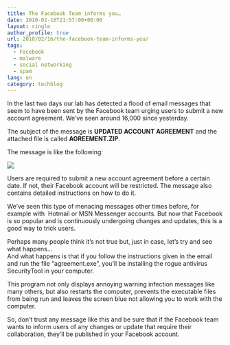 ```yaml
---
title: The Facebook Team informs you…
date: 2010-02-16T21:57:00+00:00
layout: single
author_profile: true
url: 2010/02/16/the-facebook-team-informs-you/
tags:
  - Facebook
  - malware
  - social networking
  - spam
lang: en
category: techblog
---
```

In the last two days our lab has detected a flood of email messages that seem to have been sent by the Facebook team urging users to submit a new account agreement. We’ve seen around 16,000 since yesterday.

The subject of the message is **UPDATED ACCOUNT AGREEMENT** and the attached file is called **AGREEMENT.ZIP**.

The message is like the following:

[![](http://4.bp.blogspot.com/_vaUVXcmC3OI/S3sNRUYFEeI/AAAAAAAAA9w/-mxBT5btgys/s640/Facebook_agreement_en.jpg)](http://4.bp.blogspot.com/_vaUVXcmC3OI/S3sNRUYFEeI/AAAAAAAAA9w/-mxBT5btgys/s1600-h/Facebook_agreement_en.jpg)

Users are required to submit a new account agreement before a certain date. If not, their Facebook account will be restricted. The message also contains detailed instructions on how to do it.

We’ve seen this type of menacing messages other times before, for example with  Hotmail or MSN Messenger accounts. But now that Facebook is so popular and is continuously undergoing changes and updates, this is a good way to trick users.

Perhaps many people think it’s not true but, just in case, let’s try and see what happens…  
And what happens is that if you follow the instructions given in the email and run the file “agreement.exe”, you’ll be installing the rogue antivirus SecurityTool in your computer.

This program not only displays annoying warning infection messages like many others, but also restarts the computer, prevents the executable files from being run and leaves the screen blue not allowing you to work with the computer.

So, don’t trust any message like this and be sure that if the Facebook team wants to inform users of any changes or update that require their collaboration, they’ll be published in your Facebook account.

